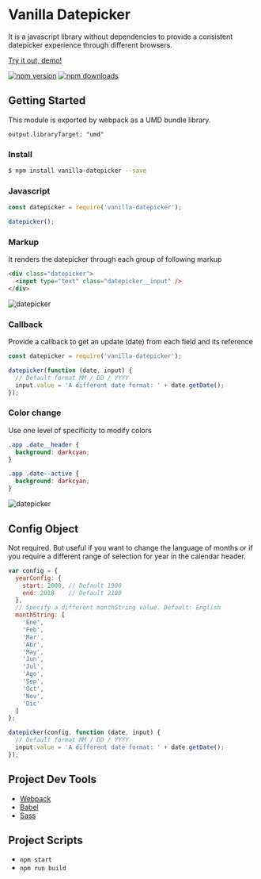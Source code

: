 # Vanilla Datepicker

It is a javascript library without dependencies to provide a consistent datepicker experience through different browsers.

[Try it out, demo!](https://jberivera.github.io/vanilla-datepicker/)

[![npm version](https://img.shields.io/npm/v/vanilla-datepicker.svg?style=flat-square)](https://www.npmjs.com/package/vanilla-datepicker)
[![npm downloads](https://img.shields.io/npm/dm/vanilla-datepicker.svg?style=flat-square)](https://www.npmjs.com/package/vanilla-datepicker)

## Getting Started

This module is exported by webpack as a UMD bundle library.

`output.libraryTarget: "umd"`

### Install

```bash
$ npm install vanilla-datepicker --save
```

### Javascript

```js
const datepicker = require('vanilla-datepicker');

datepicker();
```

### Markup

It renders the datepicker through each group of following markup

```html
<div class="datepicker">
  <input type="text" class="datepicker__input" />
</div>
```

![datepicker](https://i.imgur.com/UgCmG5O.jpg)

### Callback

Provide a callback to get an update (date) from each field and its reference

```js
const datepicker = require('vanilla-datepicker');

datepicker(function (date, input) {
  // Default format MM / DD / YYYY
  input.value = 'A different date format: ' + date.getDate();
});
```

### Color change

Use one level of specificity to modify colors

```css
.app .date__header {
  background: darkcyan;
}

.app .date--active {
  background: darkcyan;
}
```

![datepicker](https://i.imgur.com/D6RieHO.jpg)

## Config Object

Not required. But useful if you want to change the language of months or if you require a different range of selection for year in the calendar header.

```js
var config = {
  yearConfig: {
    start: 2000, // Default 1900
    end: 2018    // Default 2100
  },
  // Specify a different monthString value. Default: English
  monthString: [
    'Ene',
    'Feb',
    'Mar',
    'Abr',
    'May',
    'Jun',
    'Jul',
    'Ago',
    'Sep',
    'Oct',
    'Nov',
    'Dic'
  ]
};

datepicker(config, function (date, input) {
  // Default format MM / DD / YYYY
  input.value = 'A different date format: ' + date.getDate();
});
```

## Project Dev Tools

- [Webpack](https://webpack.github.io/)
- [Babel](https://babeljs.io/)
- [Sass](http://sass-lang.com/)

## Project Scripts

- `npm start`
- `npm run build`
